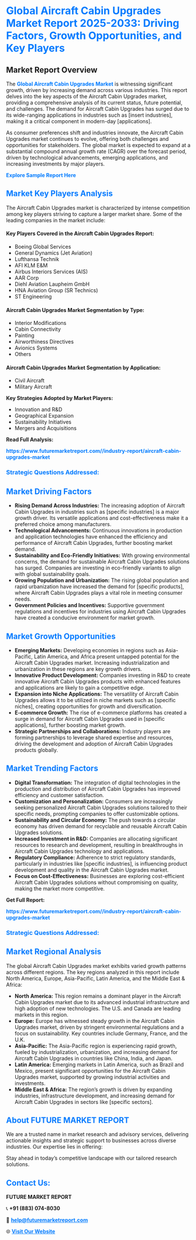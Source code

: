 <h1 style="color: #007BFF;">Global Aircraft Cabin Upgrades Market Report 2025-2033: Driving Factors, Growth Opportunities, and Key Players</h1>

<section id="overview">
<h2>Market Report Overview</h2>
<p>The <a href="https://www.futuremarketreport.com//industry-report/aircraft-cabin-upgrades-market" style="color: #007BFF; text-decoration: none;"><strong>Global Aircraft Cabin Upgrades Market</strong></a> is witnessing significant growth, driven by increasing demand across various industries. This report delves into the key aspects of the Aircraft Cabin Upgrades market, providing a comprehensive analysis of its current status, future potential, and challenges. The demand for Aircraft Cabin Upgrades has surged due to its wide-ranging applications in industries such as [insert industries], making it a critical component in modern-day [applications].</p>
<p>As consumer preferences shift and industries innovate, the Aircraft Cabin Upgrades market continues to evolve, offering both challenges and opportunities for stakeholders. The global market is expected to expand at a substantial compound annual growth rate (CAGR) over the forecast period, driven by technological advancements, emerging applications, and increasing investments by major players.</p>
</section>

<section id="overview">
<p><a href="https://www.futuremarketreport.com//request-sample/reportId=49520" style="color: #007BFF; text-decoration: none;"><strong>Explore Sample Report Here</strong></a></p>
</section>

<section id="key-players">
<h2 style="color: #007BFF;">Market Key Players Analysis</h2>
<p>The Aircraft Cabin Upgrades market is characterized by intense competition among key players striving to capture a larger market share. Some of the leading companies in the market include:</p>
<h4>Key Players Covered in the Aircraft Cabin Upgrades Report:</h4>
<ul><li>Boeing Global Services</li><li>General Dynamics (Jet Aviation)</li><li>Lufthansa Technik</li><li>AFI KLM E&amp;M</li><li>Airbus Interiors Services (AIS)</li><li>AAR Corp</li><li>Diehl Aviation Laupheim GmbH</li><li>HNA Aviation Group (SR Technics)</li><li>ST Engineering</li></ul>
<h4>Aircraft Cabin Upgrades Market Segmentation by Type:</h4>
<ul><li>Interior Modifications</li><li>Cabin Connectivity</li><li>Painting</li><li>Airworthiness Directives</li><li>Avionics Systems</li><li>Others</li></ul>

<h4>Aircraft Cabin Upgrades Market Segmentation by Application:</h4>
<ul><li>Civil Aircraft</li><li>Military Aircraft</li></ul>
<p><strong>Key Strategies Adopted by Market Players:</strong></p>
<ul>
<li>Innovation and R&D</li>
<li>Geographical Expansion</li>
<li>Sustainability Initiatives</li>
<li>Mergers and Acquisitions</li>
</ul>
</section>

<section>
<p><strong>Read Full Analysis: </strong></p><a href="https://www.futuremarketreport.com//industry-report/aircraft-cabin-upgrades-market" style="color: #007BFF; text-decoration: none;"><strong>https://www.futuremarketreport.com//industry-report/aircraft-cabin-upgrades-market</strong></a>
<h3 style="color: #007BFF;">Strategic Questions Addressed:</h3>
</section>

<section id="driving-factors">
<h2 style="color: #007BFF;">Market Driving Factors</h2>
<ul>
<li><strong>Rising Demand Across Industries:</strong> The increasing adoption of Aircraft Cabin Upgrades in industries such as [specific industries] is a major growth driver. Its versatile applications and cost-effectiveness make it a preferred choice among manufacturers.</li>
<li><strong>Technological Advancements:</strong> Continuous innovations in production and application technologies have enhanced the efficiency and performance of Aircraft Cabin Upgrades, further boosting market demand.</li>
<li><strong>Sustainability and Eco-Friendly Initiatives:</strong> With growing environmental concerns, the demand for sustainable Aircraft Cabin Upgrades solutions has surged. Companies are investing in eco-friendly variants to align with global sustainability goals.</li>
<li><strong>Growing Population and Urbanization:</strong> The rising global population and rapid urbanization have increased the demand for [specific products], where Aircraft Cabin Upgrades plays a vital role in meeting consumer needs.</li>
<li><strong>Government Policies and Incentives:</strong> Supportive government regulations and incentives for industries using Aircraft Cabin Upgrades have created a conducive environment for market growth.</li>
</ul>
</section>

<section id="growth-opportunities">
<h2 style="color: #007BFF;">Market Growth Opportunities</h2>
<ul>
<li><strong>Emerging Markets:</strong> Developing economies in regions such as Asia-Pacific, Latin America, and Africa present untapped potential for the Aircraft Cabin Upgrades market. Increasing industrialization and urbanization in these regions are key growth drivers.</li>
<li><strong>Innovative Product Development:</strong> Companies investing in R&D to create innovative Aircraft Cabin Upgrades products with enhanced features and applications are likely to gain a competitive edge.</li>
<li><strong>Expansion into Niche Applications:</strong> The versatility of Aircraft Cabin Upgrades allows it to be utilized in niche markets such as [specific niches], creating opportunities for growth and diversification.</li>
<li><strong>E-commerce Growth:</strong> The rise of e-commerce platforms has created a surge in demand for Aircraft Cabin Upgrades used in [specific applications], further boosting market growth.</li>
<li><strong>Strategic Partnerships and Collaborations:</strong> Industry players are forming partnerships to leverage shared expertise and resources, driving the development and adoption of Aircraft Cabin Upgrades products globally.</li>
</ul>
</section>

<section id="trending-factors">
<h2 style="color: #007BFF;">Market Trending Factors</h2>
<ul>
<li><strong>Digital Transformation:</strong> The integration of digital technologies in the production and distribution of Aircraft Cabin Upgrades has improved efficiency and customer satisfaction.</li>
<li><strong>Customization and Personalization:</strong> Consumers are increasingly seeking personalized Aircraft Cabin Upgrades solutions tailored to their specific needs, prompting companies to offer customizable options.</li>
<li><strong>Sustainability and Circular Economy:</strong> The push towards a circular economy has driven demand for recyclable and reusable Aircraft Cabin Upgrades solutions.</li>
<li><strong>Increased Investment in R&D:</strong> Companies are allocating significant resources to research and development, resulting in breakthroughs in Aircraft Cabin Upgrades technology and applications.</li>
<li><strong>Regulatory Compliance:</strong> Adherence to strict regulatory standards, particularly in industries like [specific industries], is influencing product development and quality in the Aircraft Cabin Upgrades market.</li>
<li><strong>Focus on Cost-Effectiveness:</strong> Businesses are exploring cost-efficient Aircraft Cabin Upgrades solutions without compromising on quality, making the market more competitive.</li>
</ul>
</section>

<section>
<p><strong>Get Full Report: </strong></p><a href="https://www.futuremarketreport.com//industry-report/aircraft-cabin-upgrades-market" style="color: #007BFF; text-decoration: none;"><strong>https://www.futuremarketreport.com//industry-report/aircraft-cabin-upgrades-market</strong></a>
<h3 style="color: #007BFF;">Strategic Questions Addressed:</h3>
</section>


<section id="regional-analysis">
<h2 style="color: #007BFF;">Market Regional Analysis</h2>
<p>The global Aircraft Cabin Upgrades market exhibits varied growth patterns across different regions. The key regions analyzed in this report include North America, Europe, Asia-Pacific, Latin America, and the Middle East & Africa:</p>
<ul>
<li><strong>North America:</strong> This region remains a dominant player in the Aircraft Cabin Upgrades market due to its advanced industrial infrastructure and high adoption of new technologies. The U.S. and Canada are leading markets in this region.</li>
<li><strong>Europe:</strong> Europe has witnessed steady growth in the Aircraft Cabin Upgrades market, driven by stringent environmental regulations and a focus on sustainability. Key countries include Germany, France, and the U.K.</li>
<li><strong>Asia-Pacific:</strong> The Asia-Pacific region is experiencing rapid growth, fueled by industrialization, urbanization, and increasing demand for Aircraft Cabin Upgrades in countries like China, India, and Japan.</li>
<li><strong>Latin America:</strong> Emerging markets in Latin America, such as Brazil and Mexico, present significant opportunities for the Aircraft Cabin Upgrades market, supported by growing industrial activities and investments.</li>
<li><strong>Middle East & Africa:</strong> The region’s growth is driven by expanding industries, infrastructure development, and increasing demand for Aircraft Cabin Upgrades in sectors like [specific sectors].</li>
</ul>
</section>

<footer>
<h2 style="color: #007BFF;">About FUTURE MARKET REPORT</h2>
<p>We are a trusted name in market research and advisory services, delivering actionable insights and strategic support to businesses across diverse industries. Our expertise lies in offering:</p>

<p>Stay ahead in today’s competitive landscape with our tailored research solutions.</p>

<h2 style="color: #007BFF;">Contact Us:</h2>
<p><strong>FUTURE MARKET REPORT</strong></p>
<p>📞 <strong>+91 (883) 074-8030</strong></p>
<p>📧 <strong><a href="mailto:help@futuremarketreport.com" style="color: #007BFF;">help@futuremarketreport.com</a></strong></p>
<p>🌐 <strong><a href="https://www.futuremarketreport.com/" style="color: #007BFF;">Visit Our Website</a></strong></p>
</footer>